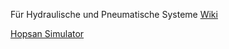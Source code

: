 Für Hydraulische und Pneumatische Systeme
[Wiki](https://de.wikipedia.org/wiki/Liste_der_Schaltzeichen_(Fluidtechnik)#Ventile_(Stellglieder))

[Hopsan Simulator](https://liu.se/en/research/hopsan)